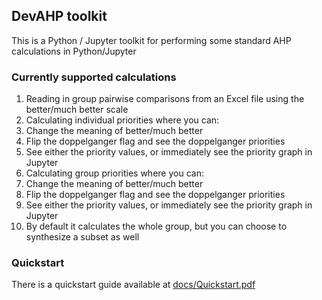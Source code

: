 ## DevAHP toolkit
This is a Python / Jupyter toolkit for performing some standard AHP calculations in Python/Jupyter

### Currently supported calculations
1. Reading in group pairwise comparisons from an Excel file using the better/much better scale
2. Calculating individual priorities where you can:
  1. Change the meaning of better/much better
  2. Flip the doppelganger flag and see the doppelganger priorities
  3. See either the priority values, or immediately see the priority graph in Jupyter
3. Calculating group priorities where you can:
  1. Change the meaning of better/much better
  2. Flip the doppelganger flag and see the doppelganger priorities
  3. See either the priority values, or immediately see the priority graph in Jupyter
  4. By default it calculates the whole group, but you can choose to synthesize a subset as well

### Quickstart
There is a quickstart guide available at [docs/Quickstart.pdf](docs/Quickstart.pdf)
